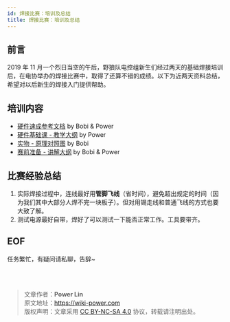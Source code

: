 ```yaml
---
id: 焊接比赛：培训及总结
title: 焊接比赛：培训及总结
---
```


## 前言

2019 年 11 月一个烈日当空的午后，野狼队电控组新生们经过两天的基础焊接培训后，在电协举办的焊接比赛中，取得了还算不错的成绩。以下为近两天资料总结，希望对以后新生的焊接入门提供帮助。

## 培训内容

- [硬件速成参考文档](https://shimo.im/docs/dyRpp3HyHJgVj8VX) by Bobi & Power
- [硬件基础课 - 教学大纲](https://mubu.com/doc/kJeFad8-cI) by Power
- [实物 - 原理对照图](https://shimo.im/sheets/tK3DTTpgkXpJYjtj/MODOC) by Bobi
- [赛前准备 - 讲解大纲](https://mubu.com/doc/XHHCaWPZ1Y) by Bobi & Power

## 比赛经验总结

1. 实际焊接过程中，连线最好用**管脚飞线**（省时间），避免超出规定的时间（因为我们其中大部分人焊不完一块板子）。但对用锡走线和普通飞线的方式也要大致了解。
2. 测试电源最好自带，焊好了可以测试一下能否正常工作。工具要带齐。

## EOF

任务繁忙，有疑问请私聊，告辞~

<br />

<br />

> 文章作者：**Power Lin**  
> 原文地址：<https://wiki-power.com>  
> 版权声明：文章采用 [CC BY-NC-SA 4.0](https://creativecommons.org/licenses/by/4.0/deed.zh) 协议，转载请注明出处。
